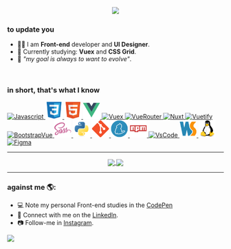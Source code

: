 <div align="center">
  <img src="https://github.com/juliovt-07/juliovt-07/blob/output/github-contribution-grid-snake.svg">
</div
<br>
  
### to update you

  
- 👨‍💻 I am **Front-end** developer and **UI Designer**.
- 🌱 Currently studying: **Vuex** and **CSS Grid**.
- 💙 <i>⁠"my goal is always to want to evolve"</i>.

<br>

### in short, that's what I know

<p align="left">
  <a href="https://www.javascript.com/" target="_blank">
    <img
      src="https://tadeuesteves.files.wordpress.com/2014/01/javascript-logo.png"
      alt="Javascript"
      width="40"
      height="40"
    />
  </a>
  <a href="https://developer.mozilla.org/pt-BR/docs/Web/CSS" target="_blank">
    <img
      src="https://raw.githubusercontent.com/devicons/devicon/master/icons/css3/css3-original.svg"
      alt="CSS"
      width="40"
      height="40"
    />
  </a>
  <a
    href="https://developer.mozilla.org/pt-BR/docs/Web/HTML"
    target="_blank"
  >
    <img
      src="https://raw.githubusercontent.com/devicons/devicon/master/icons/html5/html5-original.svg"
      alt="HTML"
      width="40"
      height="40"
    />
  </a>
  <a href="https://vuejs.org/" target="_blank">
    <img
      src="https://raw.githubusercontent.com/devicons/devicon/master/icons/vuejs/vuejs-original.svg"
      alt="Vuejs"
      width="40"
      height="40"
    />
  </a>
  <a href="https://vuex.vuejs.org/" target="_blank">
    <img
      src="https://user-images.githubusercontent.com/7110136/29002857-9e802f08-7ab4-11e7-9c31-604b5d0d0c19.png"
      alt="Vuex"
      width="40"
      height="40"
    />
  </a>
  <a href="https://router.vuejs.org/" target="_blank">
    <img
      src="https://user-images.githubusercontent.com/7110136/29002858-a09570d2-7ab4-11e7-8faa-5dd6d4458b0d.png"
      alt="VueRouter"
      width="40"
      height="40"
    />
  </a>
  <a href="https://nuxtjs.org/" target="_blank">
    <img
      src="https://avatars.githubusercontent.com/u/23360933?s=200&v=4"
      alt="Nuxt"
      width="40"
      height="40"
    />
  </a>
  <a href="https://vuetifyjs.com/" target="_blank">
    <img
      src="https://www.jeffholst.net/wp-content/uploads/2019/01/Vue.png"
      alt="Vuetify"
      width="40"
      height="40"
    />
  </a>
  <a href="https://bootstrap-vue.org/" target="_blank">
    <img
      src="https://opencollective-production.s3.us-west-1.amazonaws.com/2ea40e90-e734-11e9-aac4-b78491973d14.png"
      alt="BootstrapVue"
      width="40"
      height="40"
    />
  </a>

  <a href="https://sass-lang.com/" target="_blank">
    <img
      src="https://raw.githubusercontent.com/devicons/devicon/master/icons/sass/sass-original.svg"
      alt="Sass"
      width="40"
      height="40"
    />
  </a>
  <a href="https://www.python.org/" target="_blank">
    <img
      src="https://raw.githubusercontent.com/devicons/devicon/master/icons/python/python-original.svg"
      alt="Python"
      width="40"
      height="40"
    />
  </a>
  <a href="https://git-scm.com/" target="_blank">
    <img
      src="https://raw.githubusercontent.com/devicons/devicon/master/icons/git/git-original.svg"
      alt="Git"
      width="40"
      height="40"
    />
  </a>
  <a href="https://yarnpkg.com/" target="_blank">
    <img
      src="https://raw.githubusercontent.com/devicons/devicon/master/icons/yarn/yarn-original.svg"
      alt="Yarn"
      width="40"
      height="40"
    />
  </a>
  <a href="https://www.npmjs.com/" target="_blank">
    <img
      src="https://raw.githubusercontent.com/devicons/devicon/master/icons/npm/npm-original-wordmark.svg"
      alt="npm"
      width="40"
      height="40"
    />
  </a>
  <a href="https://code.visualstudio.com/" target="_blank">
    <img
      src="https://upload.wikimedia.org/wikipedia/commons/thumb/9/9a/Visual_Studio_Code_1.35_icon.svg/512px-Visual_Studio_Code_1.35_icon.svg.png"
      alt="VsCode"
      width="40"
      height="40"
    />
  </a>
  <a href="https://www.jetbrains.com/pt-br/webstorm/" target="_blank">
    <img
      src="https://raw.githubusercontent.com/devicons/devicon/master/icons/webstorm/webstorm-original.svg"
      alt="WebStorm"
      width="40"
      height="40"
    />
  </a>
  <a href="https://canaltech.com.br/software/Linux-voce-sabe-o-que-e-isso/" target="_blank">
    <img
      src="https://raw.githubusercontent.com/devicons/devicon/master/icons/linux/linux-original.svg"
      alt="Linux"
      width="40"
      height="40"
    />
  </a>
  <a href="https://www.figma.com/" target="_blank">
    <img
      src="https://i.pinimg.com/originals/a5/58/b4/a558b426cb8973523f37bbed94cf0f09.png"
      alt="Figma"
      width="40"
      height="40"
    />
  </a>
</p>
<hr/>
  <p align="center">
    <a href="https://github.com/juliovt-07?tab=repositories">
      <img
        align="center"
        src="https://github-readme-stats.vercel.app/api/top-langs/?username=juliovt-07&layout=compact&theme=dark&hide_border=true&langs_count=10"
      />
    </a>
    <a href="https://github.com/juliovt-07?tab=stars">
      <img
        align="center"
        height="165"
        src="https://github-readme-stats.vercel.app/api?username=juliovt-07&show_icons=true&theme=dark&hide_border=true"
      />
    </a>
  </p>
<hr/>

### against me 🌎:

- 💻 Note my personal Front-end studies in the <a href="https://codepen.io/juliovt-07">CodePen</a>
- 💼 Connect with me on the <a href="https://www.linkedin.com/in/juliocesaar/">LinkedIn</a>.
- 📷 Follow-me in <a href="https://www.instagram.com/juliocaesaar/">Instagram</a>.

![](https://komarev.com/ghpvc/?username=juliovt-07&color=blue&style=plastic&label=Visualiza%C3%A7%C3%B5es)
